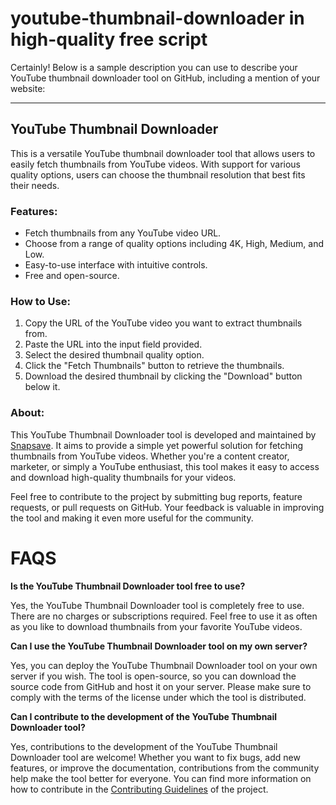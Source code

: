 # youtube-thumbnail-downloader in high-quality free script
Certainly! Below is a sample description you can use to describe your YouTube thumbnail downloader tool on GitHub, including a mention of your website:

---

## YouTube Thumbnail Downloader

This is a versatile YouTube thumbnail downloader tool that allows users to easily fetch thumbnails from YouTube videos. With support for various quality options, users can choose the thumbnail resolution that best fits their needs. 

### Features:
- Fetch thumbnails from any YouTube video URL.
- Choose from a range of quality options including 4K, High, Medium, and Low.
- Easy-to-use interface with intuitive controls.
- Free and open-source.

### How to Use:
1. Copy the URL of the YouTube video you want to extract thumbnails from.
2. Paste the URL into the input field provided.
3. Select the desired thumbnail quality option.
4. Click the "Fetch Thumbnails" button to retrieve the thumbnails.
5. Download the desired thumbnail by clicking the "Download" button below it.

### About:
This YouTube Thumbnail Downloader tool is developed and maintained by [Snapsave](https://snapsave.link). It aims to provide a simple yet powerful solution for fetching thumbnails from YouTube videos. Whether you're a content creator, marketer, or simply a YouTube enthusiast, this tool makes it easy to access and download high-quality thumbnails for your videos.

Feel free to contribute to the project by submitting bug reports, feature requests, or pull requests on GitHub. Your feedback is valuable in improving the tool and making it even more useful for the community.

# FAQS

__Is the YouTube Thumbnail Downloader tool free to use?__

Yes, the YouTube Thumbnail Downloader tool is completely free to use. There are no charges or subscriptions required. Feel free to use it as often as you like to download thumbnails from your favorite YouTube videos.

__Can I use the YouTube Thumbnail Downloader tool on my own server?__

Yes, you can deploy the YouTube Thumbnail Downloader tool on your own server if you wish. The tool is open-source, so you can download the source code from GitHub and host it on your server. Please make sure to comply with the terms of the license under which the tool is distributed.

__Can I contribute to the development of the YouTube Thumbnail Downloader tool?__

Yes, contributions to the development of the YouTube Thumbnail Downloader tool are welcome! Whether you want to fix bugs, add new features, or improve the documentation, contributions from the community help make the tool better for everyone. You can find more information on how to contribute in the [Contributing Guidelines](CONTRIBUTING.md) of the project.

